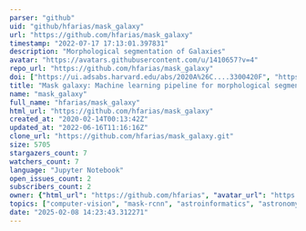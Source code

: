 ```yaml
---
parser: "github"
uid: "github/hfarias/mask_galaxy"
url: "https://github.com/hfarias/mask_galaxy"
timestamp: "2022-07-17 17:13:01.397831"
description: "Morphological segmentation of Galaxies"
avatar: "https://avatars.githubusercontent.com/u/1410657?v=4"
repo_url: "https://github.com/hfarias/mask_galaxy"
doi: ["https://ui.adsabs.harvard.edu/abs/2020A%26C....3300420F", "https://ui.adsabs.harvard.edu/abs/2021ascl.soft01007F/abstract"]
title: "Mask galaxy: Machine learning pipeline for morphological segmentation of galaxies"
name: "mask_galaxy"
full_name: "hfarias/mask_galaxy"
html_url: "https://github.com/hfarias/mask_galaxy"
created_at: "2020-02-14T00:13:42Z"
updated_at: "2022-06-16T11:16:16Z"
clone_url: "https://github.com/hfarias/mask_galaxy.git"
size: 5705
stargazers_count: 7
watchers_count: 7
language: "Jupyter Notebook"
open_issues_count: 2
subscribers_count: 2
owner: {"html_url": "https://github.com/hfarias", "avatar_url": "https://avatars.githubusercontent.com/u/1410657?v=4", "login": "hfarias", "type": "User"}
topics: ["computer-vision", "mask-rcnn", "astroinformatics", "astronomy"]
date: "2025-02-08 14:23:43.312271"
---
```

